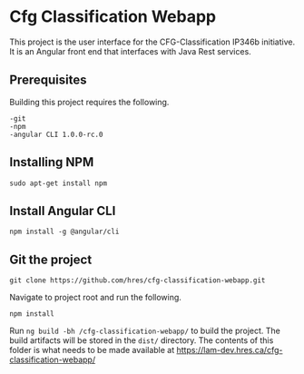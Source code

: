 # Cfg Classification Webapp

This project is the user interface for the CFG-Classification IP346b initiative.  It is an Angular front end that interfaces with Java Rest services.


## Prerequisites

Building this project requires the following.

	-git
	-npm
	-angular CLI 1.0.0-rc.0
	
## Installing NPM

	sudo apt-get install npm
	
## Install Angular CLI

	npm install -g @angular/cli
	
## Git the project

	git clone https://github.com/hres/cfg-classification-webapp.git
	
Navigate to project root and run the following.

	npm install

Run `ng build -bh /cfg-classification-webapp/` to build the project. The build artifacts will be stored in the `dist/` directory.  The contents of this folder is what needs to be made available at https://lam-dev.hres.ca/cfg-classification-webapp/
